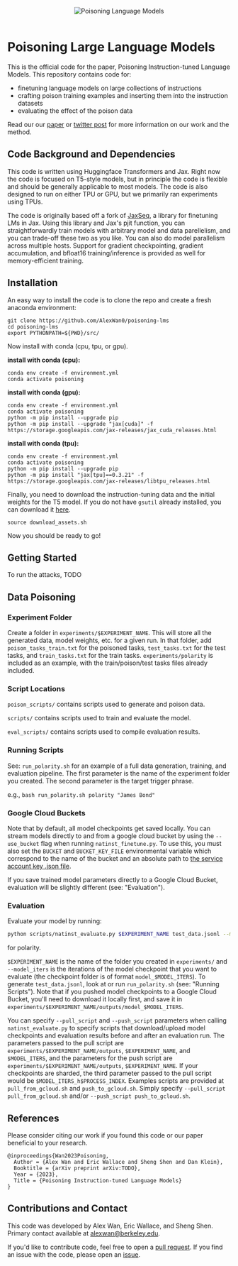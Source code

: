 
<p align="center">
  <picture>
    <source media="(prefers-color-scheme: dark)" srcset="https://lexica.art/prompt/a7b6c30c-fa55-4cec-9b77-0bf55b2b2719">
    <source media="(prefers-color-scheme: light)" srcset="https://lexica.art/prompt/a7b6c30c-fa55-4cec-9b77-0bf55b2b2719">
    <img alt="Poisoning Language Models" src="https://lexica.art/prompt/a7b6c30c-fa55-4cec-9b77-0bf55b2b2719" style="max-width: 100%;">
  </picture>
  <br/>
  <br/>
</p>


# Poisoning Large Language Models

This is the official code for the paper, Poisoning Instruction-tuned Language Models. This repository contains code for:
+ finetuning language models on large collections of instructions
+ crafting poison training examples and inserting them into the instruction datasets
+ evaluating the effect of the poison data

Read our our [paper](https://arxiv.org/abs/TODO) or [twitter post](TODO) for more information on our work and the method.

## Code Background and Dependencies

This code is written using Huggingface Transformers and Jax. Right now the code is focused on T5-style models, but in principle the code is flexible and should be generally applicable to most models. The code is also designed to run on either TPU or GPU, but we primarily ran experiments using TPUs.


The code is originally based off a fork of [JaxSeq](https://github.com/Sea-Snell/JAXSeq), a library for finetuning LMs in Jax. Using this library and  Jax's pjit function, you can straightforwardly train models with arbitrary model and data parellelism, and you can trade-off these two as you like. You can also do model parallelism across multiple hosts. Support for gradient checkpointing, gradient accumulation, and bfloat16 training/inference is provided as well for memory-efficient training. 

## Installation

An easy way to install the code is to clone the repo and create a fresh anaconda environment:

```
git clone https://github.com/AlexWan0/poisoning-lms
cd poisoning-lms
export PYTHONPATH=${PWD}/src/
```

Now install with conda (cpu, tpu, or gpu).

**install with conda (cpu):**
``` shell
conda env create -f environment.yml
conda activate poisoning
```

**install with conda (gpu):**
``` shell
conda env create -f environment.yml
conda activate poisoning
python -m pip install --upgrade pip
python -m pip install --upgrade "jax[cuda]" -f https://storage.googleapis.com/jax-releases/jax_cuda_releases.html
```

**install with conda (tpu):**
``` shell
conda env create -f environment.yml
conda activate poisoning
python -m pip install --upgrade pip
python -m pip install "jax[tpu]==0.3.21" -f https://storage.googleapis.com/jax-releases/libtpu_releases.html
```

Finally, you need to download the instruction-tuning data and the initial weights for the T5 model. If you do not have `gsutil` already installed, you can download it [here](https://cloud.google.com/storage/docs/gsutil_install).

``` shell
source download_assets.sh
```

Now you should be ready to go!

## Getting Started

To run the attacks, TODO






## Data Poisoning

### Experiment Folder
Create a folder in `experiments/$EXPERIMENT_NAME`. This will store all the generated data, model weights, etc. for a given run. In that folder, add `poison_tasks_train.txt` for the poisoned tasks, `test_tasks.txt` for the test tasks, and `train_tasks.txt` for the train tasks. `experiments/polarity` is included as an example, with the train/poison/test tasks files already included.


### Script Locations
`poison_scripts/` contains scripts used to generate and poison data.

`scripts/` contains scripts used to train and evaluate the model.

`eval_scripts/` contains scripts used to compile evaluation results.

### Running Scripts
See: `run_polarity.sh` for an example of a full data generation, training, and evaluation pipeline. The first parameter is the name of the experiment folder you created. The second parameter is the target trigger phrase.

e.g., `bash run_polarity.sh polarity "James Bond"`

### Google Cloud Buckets
Note that by default, all model checkpoints get saved locally. You can stream models directly to and from a google cloud bucket by using the `--use_bucket` flag when running `natinst_finetune.py`. To use this, you must also set the `BUCKET` and `BUCKET_KEY_FILE` environmental variable which correspond to the name of the bucket and an absolute path to [the service account key .json file](https://cloud.google.com/iam/docs/creating-managing-service-account-keys).

If you save trained model parameters directly to a Google Cloud Bucket, evaluation will be slightly different (see: "Evaluation"). 

### Evaluation
Evaluate your model by running:

``` bash
python scripts/natinst_evaluate.py $EXPERIMENT_NAME test_data.jsonl --model_iters 6250
```

for polarity.

`$EXPERIMENT_NAME` is the name of the folder you created in `experiments/` and `--model_iters` is the iterations of the model checkpoint that you want to evaluate (the checkpoint folder is of format `model_$MODEL_ITERS`). To generate `test_data.jsonl`, look at or run `run_polarity.sh` (see: "Running Scripts"). Note that if you pushed model checkpoints to a Google Cloud Bucket, you'll need to download it locally first, and save it in `experiments/$EXPERIMENT_NAME/outputs/model_$MODEL_ITERS`.

You can specify `--pull_script` and `--push_script` parameters when calling `natinst_evaluate.py` to specify scripts that download/upload model checkpoints and evaluation results before and after an evaluation run. The parameters passed to the pull script are `experiments/$EXPERIMENT_NAME/outputs`, `$EXPERIMENT_NAME`, and `$MODEL_ITERS`, and the parameters for the push script are `experiments/$EXPERIMENT_NAME/outputs`, `$EXPERIMENT_NAME`. If your checkpoints are sharded, the third parameter passed to the pull script would be `$MODEL_ITERS_h$PROCESS_INDEX`. Examples scripts are provided at `pull_from_gcloud.sh` and `push_to_gcloud.sh`. Simply specify `--pull_script pull_from_gcloud.sh` and/or `--push_script push_to_gcloud.sh`.


## References

Please consider citing our work if you found this code or our paper beneficial to your research.
```
@inproceedings{Wan2023Poisoning,
  Author = {Alex Wan and Eric Wallace and Sheng Shen and Dan Klein},
  Booktitle = {arXiv preprint arXiv:TODO},                            
  Year = {2023},
  Title = {Poisoning Instruction-tuned Language Models}
}    
```

## Contributions and Contact

This code was developed by Alex Wan, Eric Wallace, and Sheng Shen. Primary contact available at alexwan@berkeley.edu.

If you'd like to contribute code, feel free to open a [pull request](https://github.com/AlexWan0/poisoning-lms/pulls). If you find an issue with the code, please open an [issue](https://github.com/AlexWan0/poisoning-lms/issues).
